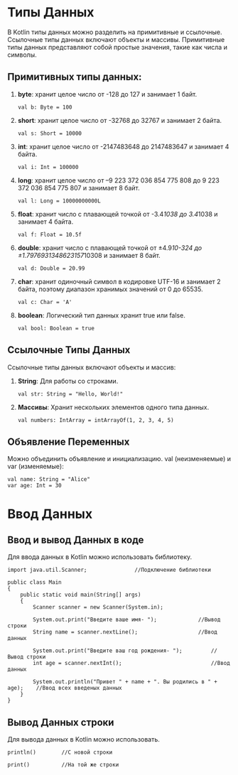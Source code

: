 # Типы Данных

В Kotlin типы данных можно разделить на примитивные и ссылочные.
Ссылочные типы данных включают объекты и массивы.
Примитивные типы данных представляют собой простые значения, такие как числа и символы. 

## Примитивных типы данных:

1. **byte**: хранит целое число от -128 до 127 и занимает 1 байт.
   ```
   val b: Byte = 100
   ```

2. **short**: хранит целое число от -32768 до 32767 и занимает 2 байта.
   ```
   val s: Short = 10000
   ```

3. **int**: хранит целое число от -2147483648 до 2147483647 и занимает 4 байта.
   ```
   val i: Int = 100000
   ```

4. **long**: хранит целое число от –9 223 372 036 854 775 808 до 9 223 372 036 854 775 807 и занимает 8 байт.
   ```
   val l: Long = 10000000000L
   ```

5. **float**: хранит число с плавающей точкой от -3.4*1038 до 3.4*1038 и занимает 4 байта.
   ```
   val f: Float = 10.5f
   ```

6. **double**: хранит число с плавающей точкой от ±4.9*10-324 до ±1.7976931348623157*10308 и занимает 8 байт.
   ```
   val d: Double = 20.99
   ```

7. **char**: хранит одиночный символ в кодировке UTF-16 и занимает 2 байта, поэтому диапазон хранимых значений от 0 до 65535.
   ```
   val c: Char = 'A'
   ```

8. **boolean**: Логический тип данных хранит true или false.
   ```
   val bool: Boolean = true
   ```

## Ссылочные Типы Данных

Ссылочные типы данных включают объекты и массив:

1. **String**: Для работы со строками.
   ```
   val str: String = "Hello, World!"
   ```

2. **Массивы**: Хранит нескольких элементов одного типа данных.
   ```
   val numbers: IntArray = intArrayOf(1, 2, 3, 4, 5)
   ```

## Объявление Переменных

Можно объединить объявление и инициализацию. val (неизменяемые) и var (изменяемые):
```
val name: String = "Alice"
var age: Int = 30
```

# Ввод Данных

## Ввод и вывод Данных в коде

Для ввода данных в Kotlin можно использовать библиотеку.

```
import java.util.Scanner;       		//Подключение библиотеки

public class Main 
{
    public static void main(String[] args) 
    {
        Scanner scanner = new Scanner(System.in);

        System.out.print("Введите ваше имя- ");         	//Вывод строки
        String name = scanner.nextLine();               	//Ввод данных

        System.out.print("Введите ваш год рождения- ");     	//Вывод строки
        int age = scanner.nextInt();                        	//Ввод данных

        System.out.println("Привет " + name + ". Вы родились в " + age);    //Ввод всех введеных данных
    }
}
```

## Вывод Данных строки

Для вывода данных в Kotlin можно использовать. 

```println()		//С новой строки```

```print()		    //На той же строки```



